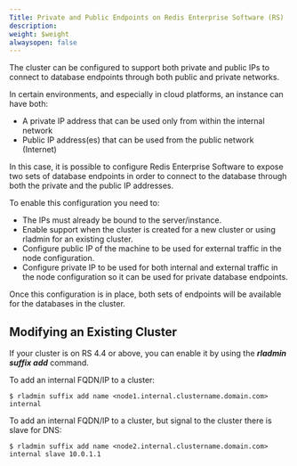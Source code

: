 ```yaml
---
Title: Private and Public Endpoints on Redis Enterprise Software (RS)
description: 
weight: $weight
alwaysopen: false
---
```

The cluster can be configured to support both private and public IPs to
connect to database endpoints through both public and private networks.

In certain environments, and especially in cloud platforms, an instance
can have both:

-   A private IP address that can be used only from within the internal
    network
-   Public IP address(es) that can be used from the public network
    (Internet)

In this case, it is possible to configure Redis Enterprise Software to
expose two sets of database endpoints in order to connect to the
database through both the private and the public IP addresses.

To enable this configuration you need to:

-   The IPs must already be bound to the server/instance.
-   Enable support when the cluster is created for a new cluster or
    using rladmin for an existing cluster.
-   Configure public IP of the machine to be used for external traffic
    in the node configuration.
-   Configure private IP to be used for both internal and external
    traffic in the node configuration so it can be used for private
    database endpoints.

Once this configuration is in place, both sets of endpoints will be
available for the databases in the cluster.

## Modifying an Existing Cluster

If your cluster is on RS 4.4 or above, you can enable it by using the
***rladmin suffix add*** command.

To add an internal FQDN/IP to a cluster:

``` {style="border: 2px solid #ddd; background-color: #333; color: #fff; padding: 10px; -webkit-font-smoothing: auto;"}
$ rladmin suffix add name <node1.internal.clustername.domain.com> internal
```

To add an internal FQDN/IP to a cluster, but signal to the cluster there
is slave for DNS:

``` {style="border: 2px solid #ddd; background-color: #333; color: #fff; padding: 10px; -webkit-font-smoothing: auto;"}
$ rladmin suffix add name <node2.internal.clustername.domain.com> internal slave 10.0.1.1
```
